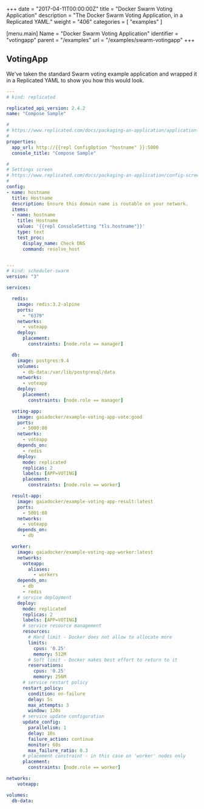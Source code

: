 +++
date = "2017-04-11T00:00:00Z"
title = "Docker Swarm Voting Application"
description = "The Docker Swarm Voting Application, in a Replicated YAML."
weight = "406"
categories = [ "examples" ]

[menu.main]
Name       = "Docker Swarm Voting Application"
identifier = "votingapp"
parent     = "/examples"
url        = "/examples/swarm-votingapp"
+++

## VotingApp
We've taken the standard Swarm voting example application and wrapped it in a Replicated YAML to show you how this would look.

```yaml
---
# kind: replicated

replicated_api_version: 2.4.2
name: "Compose Sample"

#
# https://www.replicated.com/docs/packaging-an-application/application-properties
#
properties:
  app_url: http://{{repl ConfigOption "hostname" }}:5000
  console_title: "Compose Sample"

#
# Settings screen
# https://www.replicated.com/docs/packaging-an-application/config-screen
#
config:
- name: hostname
  title: Hostname
  description: Ensure this domain name is routable on your network.
  items:
  - name: hostname
    title: Hostname
    value: '{{repl ConsoleSetting "tls.hostname"}}'
    type: text
    test_proc:
      display_name: Check DNS
      command: resolve_host


---
# kind: scheduler-swarm
version: "3"

services:

  redis:
    image: redis:3.2-alpine
    ports:
      - "6379"
    networks:
      - voteapp
    deploy:
      placement:
        constraints: [node.role == manager]

  db:
    image: postgres:9.4
    volumes:
      - db-data:/var/lib/postgresql/data
    networks:
      - voteapp
    deploy:
      placement:
        constraints: [node.role == manager]

  voting-app:
    image: gaiadocker/example-voting-app-vote:good
    ports:
      - 5000:80
    networks:
      - voteapp
    depends_on:
      - redis
    deploy:
      mode: replicated
      replicas: 2
      labels: [APP=VOTING]
      placement:
        constraints: [node.role == worker]

  result-app:
    image: gaiadocker/example-voting-app-result:latest
    ports:
      - 5001:80
    networks:
      - voteapp
    depends_on:
      - db

  worker:
    image: gaiadocker/example-voting-app-worker:latest
    networks:
      voteapp:
        aliases:
          - workers
    depends_on:
      - db
      - redis
    # service deployment
    deploy:
      mode: replicated
      replicas: 2
      labels: [APP=VOTING]
      # service resource management
      resources:
        # Hard limit - Docker does not allow to allocate more
        limits:
          cpus: '0.25'
          memory: 512M
        # Soft limit - Docker makes best effort to return to it
        reservations:
          cpus: '0.25'
          memory: 256M
      # service restart policy
      restart_policy:
        condition: on-failure
        delay: 5s
        max_attempts: 3
        window: 120s
      # service update configuration
      update_config:
        parallelism: 1
        delay: 10s
        failure_action: continue
        monitor: 60s
        max_failure_ratio: 0.3
      # placement constraint - in this case on 'worker' nodes only
      placement:
        constraints: [node.role == worker]

networks:
    voteapp:

volumes:
  db-data:
```
